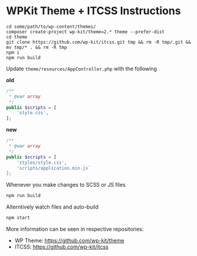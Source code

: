 # WPKit Theme + ITCSS Instructions

```base
cd some/path/to/wp-content/themes/
composer create-project wp-kit/theme=2.* theme --prefer-dist
cd theme
git clone https://github.com/wp-kit/itcss.git tmp && rm -R tmp/.git && mv tmp/* . && rm -R tmp
npm i
npm run build
```

Update `theme/resources/AppController.php` with the following

__old__
```php
/**
 * @var array
 */
public $scripts = [
	'style.css',
];
```

__new__
```php
/**
 * @var array
 */
public $scripts = [
	'styles/style.css',
  	'scripts/application.min.js`
];
```

Whenever you make changes to SCSS or JS files

```bash
npm run build
```

Alterntively watch files and auto-build

```bash
npm start
```

More information can be seen in respective repositories:

* WP Theme: https://github.com/wp-kit/theme
* ITCSS: https://github.com/wp-kit/itcss
